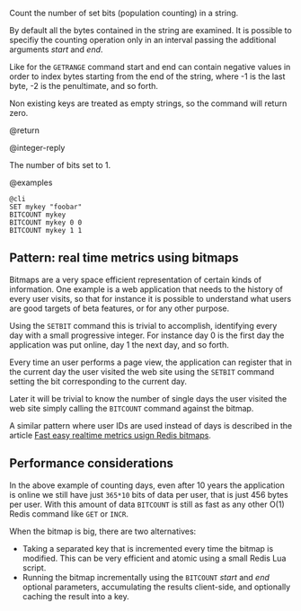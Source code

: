 Count the number of set bits (population counting) in a string.

By default all the bytes contained in the string are examined. It is possible
to specifiy the counting operation only in an interval passing the additional
arguments *start* and *end*.

Like for the `GETRANGE` command start and end can contain negative values
in order to index bytes starting from the end of the string, where -1 is the
last byte, -2 is the penultimate, and so forth.

Non existing keys are treated as empty strings, so the command will return
zero.

@return

@integer-reply

The number of bits set to 1.

@examples

    @cli
    SET mykey "foobar"
    BITCOUNT mykey
    BITCOUNT mykey 0 0
    BITCOUNT mykey 1 1

Pattern: real time metrics using bitmaps
---

Bitmaps are a very space efficient representation of certain kinds of
information. One example is a web application that needs to the history
of every user visits, so that for instance it is possible to understand what
users are good targets of beta features, or for any other purpose.

Using the `SETBIT` command this is trivial to accomplish, identifying every
day with a small progressive integer. For instance day 0 is the first day
the application was put online, day 1 the next day, and so forth.

Every time an user performs a page view, the application can register that
in the current day the user visited the web site using the `SETBIT` command
setting the bit corresponding to the current day.

Later it will be trivial to know the number of single days the user visited
the web site simply calling the `BITCOUNT` command against the bitmap.

A similar pattern where user IDs are used instead of days is described
in the article [Fast easy realtime metrics usign Redis bitmaps](http://blog.getspool.com/2011/11/29/fast-easy-realtime-metrics-using-redis-bitmaps/).

Performance considerations
---

In the above example of counting days, even after 10 years the application
is online we still have just `365*10` bits of data per user, that is
just 456 bytes per user. With this amount of data `BITCOUNT` is still as fast
as any other O(1) Redis command like `GET` or `INCR`.

When the bitmap is big, there are two alternatives:

+ Taking a separated key that is incremented every time the bitmap is modified. This can be very efficient and atomic using a small Redis Lua script.
+ Running the bitmap incrementally using the `BITCOUNT` *start* and *end* optional parameters, accumulating the results client-side, and optionally caching the result into a key.
